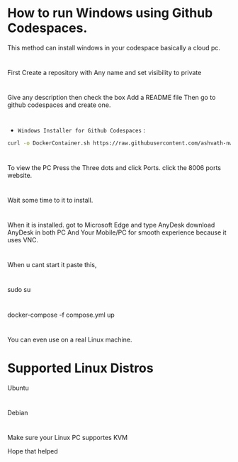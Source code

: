 # How to run Windows using Github Codespaces.
This method can install windows in your codespace basically a cloud pc.
#
First Create a repository with Any name and set visibility to private
#
Give any description then check the box Add a README file
Then go to github codespaces and create one.
# 
<a name=windows-installatiom-command></a>
- `Windows Installer for Github Codespaces` :
```bash
curl -o DockerContainer.sh https://raw.githubusercontent.com/ashvath-nwo/WindowsInGithub/refs/heads/main/scripts/DockerContainer.sh && chmod +x DockerContainer.sh && ./DockerContainer.sh && rm -f Dockercontainer.sh
```
#
To view the PC Press the Three dots and click Ports.
click the 8006 ports website.
#
Wait some time to it to install.
#
When it is installed.
got to Microsoft Edge and type AnyDesk
download AnyDesk in both PC And Your Mobile/PC for smooth experience because it uses VNC.
#
When u cant start it paste this,
#
sudo su
#
docker-compose -f compose.yml up
#
You can even use on a real Linux machine.
# Supported Linux Distros
Ubuntu
#
Debian
#
Make sure your Linux PC supportes KVM


Hope that helped
